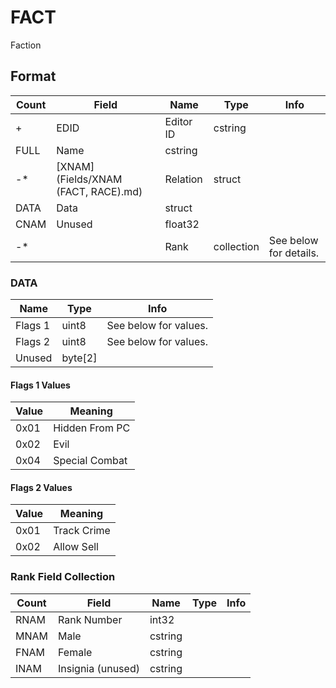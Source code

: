 FACT
====

Faction

## Format

Count | Field | Name | Type | Info
------|-------|------|------|-----
+ | EDID | Editor ID | cstring |
 | FULL | Name | cstring |
-* | [XNAM](Fields/XNAM (FACT, RACE).md) | Relation | struct |
 | DATA | Data | struct |
 | CNAM | Unused | float32 |
-* | | Rank | collection | See below for details.

### DATA

Name | Type | Info
-----|------|-----
Flags 1 | uint8 | See below for values.
Flags 2 | uint8 | See below for values.
Unused | byte[2] |

#### Flags 1 Values

Value | Meaning
------|--------
0x01 | Hidden From PC
0x02 | Evil
0x04 | Special Combat

#### Flags 2 Values

Value | Meaning
------|--------
0x01 | Track Crime
0x02 | Allow Sell


### Rank Field Collection

Count | Field | Name | Type | Info
------|-------|------|------|-----
 | RNAM | Rank Number | int32 |
 | MNAM | Male | cstring |
 | FNAM | Female | cstring |
 | INAM | Insignia (unused) | cstring |
